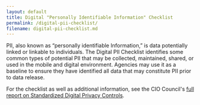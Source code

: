 ```yaml
---
layout: default
title: Digital "Personally Identifiable Information" Checklist
permalink: /digital-pii-checklist/
filename: digital-pii-checklist.md
---
```


PII, also known as “personally identifiable Information,” is data potentially linked or linkable to individuals. The Digital PII Checklist identifies some common types of potential PII that may be collected, maintained, shared, or used in the mobile and digital environment. Agencies may use it as a baseline to ensure they have identified all data that may constitute PII prior to data release. 
 
For the checklist as well as additional information, see the CIO Council's [full report on Standardized Digital Privacy Controls](https://cio.gov/wp-content/uploads/downloads/2012/12/Standardized_Digital_Privacy_Controls.pdf).

